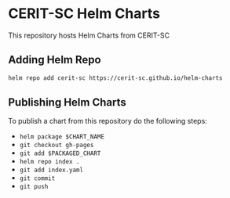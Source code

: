 # CERIT-SC Helm Charts

This repository hosts Helm Charts from CERIT-SC

## Adding Helm Repo

```bash
helm repo add cerit-sc https://cerit-sc.github.io/helm-charts
```

## Publishing Helm Charts

To publish a chart from this repository do the following steps:
  - `helm package $CHART_NAME`
  - `git checkout gh-pages`
  - `git add $PACKAGED_CHART`
  - `helm repo index .`
  - `git add index.yaml`
  - `git commit`
  - `git push`
